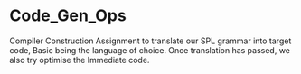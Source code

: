 # Code_Gen_Ops
Compiler Construction Assignment to translate our SPL grammar into target code, Basic being the language of choice. Once translation has passed, we also try optimise the Immediate code.
